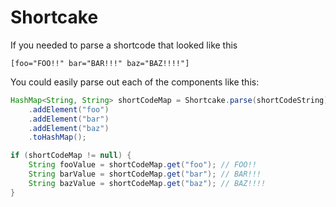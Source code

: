 Shortcake
=========

If you needed to parse a shortcode that looked like this 

```
[foo="FOO!!" bar="BAR!!!" baz="BAZ!!!!"]
```

You could easily parse out each of the components like this:

```java
HashMap<String, String> shortCodeMap = Shortcake.parse(shortCodeString)
    .addElement("foo")
    .addElement("bar")
    .addElement("baz")
    .toHashMap();

if (shortCodeMap != null) {
    String fooValue = shortCodeMap.get("foo"); // FOO!!
    String barValue = shortCodeMap.get("bar"); // BAR!!!
    String bazValue = shortCodeMap.get("baz"); // BAZ!!!!
}
```